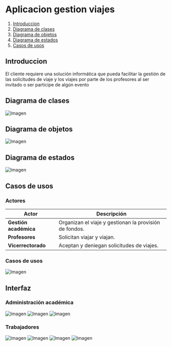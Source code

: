 # Aplicacion gestion viajes
1. [Introduccion](#Introduccion)
2. [Diagrama de clases](#Diagrama-de-clases)
3. [Diagrama de objetos](#Diagrama-de-objetos)
4. [Diagrama de estados](#Diagrama-de-estados)
5. [Casos de usos](#Casos-de-usos)

## Introduccion
El cliente requiere una solución informática que pueda facilitar la gestión de las solicitudes de viaje y los viajes por parte de los profesores al ser invitado o ser participe de algún evento
## Diagrama de clases
![Imagen](clases/DiagramaClases.png)
## Diagrama de objetos
![Imagen](objetos/DiagramaObjetos.png)
## Diagrama de estados
![Imagen](estados/DiagramaEstados.png)
## Casos de usos
### Actores
| Actor                      | Descripción                                                                   |
| -------------------------- | ----------------------------------------------------------------------------- |
| **Gestión académica**      | Organizan el viaje y gestionan la provisión de fondos. 			     |
| **Profesores**             | Solicitan viajar y viajan. 					             |
| **Vicerrectorado**         | Aceptan y deniegan solicitudes de viajes.   				     |

### Casos de usos
![Imagen](casosdeusos/CasosDeUsos.png)

## Interfaz

### Administración académica
![Imagen](interfaz/Administracion-1.png)
![Imagen](interfaz/Administracion-2.png)
![Imagen](interfaz/Administracion-3.png)

### Trabajadores
![Imagen](interfaz/Profesor-1.png)
![Imagen](interfaz/Profesor-2.png)
![Imagen](interfaz/Profesor-3.png)
![Imagen](interfaz/Profesor-4.png)